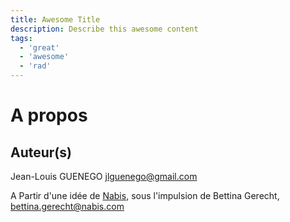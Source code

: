 ```yaml
---
title: Awesome Title
description: Describe this awesome content
tags:
  - 'great'
  - 'awesome'
  - 'rad'
---
```


# A propos

## Auteur(s)

Jean-Louis GUENEGO <jlguenego@gmail.com>

A Partir d'une idée de [Nabis](www.nabis.com),
sous l'impulsion de Bettina Gerecht,
<bettina.gerecht@nabis.com>
